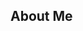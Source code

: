 ## About Me
<!--
**Tran-Cindy/Tran-Cindy** is a ✨ _special_ ✨ repository because its `README.md` (this file) appears on your GitHub profile.

![Codewars](https://github.r2v.ch/codewars?user=Tran-Cindy&stroke=#b1cdfa)

